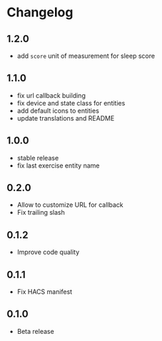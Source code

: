 # Changelog

## 1.2.0

- add `score` unit of measurement for sleep score

## 1.1.0

- fix url callback building
- fix device and state class for entities
- add default icons to entities
- update translations and README

## 1.0.0

- stable release
- fix last exercise entity name

## 0.2.0

- Allow to customize URL for callback
- Fix trailing slash

## 0.1.2

- Improve code quality

## 0.1.1

- Fix HACS manifest

## 0.1.0

- Beta release
